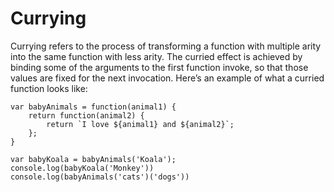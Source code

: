 # Currying

Currying refers to the process of transforming a function with multiple arity into the same function with less arity.
The curried effect is achieved by binding some of the arguments to the first function invoke, so that those values are fixed for the next invocation. Here’s an example of what a curried function looks like:

```
var babyAnimals = function(animal1) {
    return function(animal2) {
        return `I love ${animal1} and ${animal2}`;
    };
}

var babyKoala = babyAnimals('Koala');
console.log(babyKoala('Monkey'))
console.log(babyAnimals('cats')('dogs'))
```

